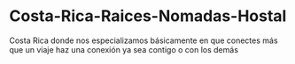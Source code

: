 # Costa-Rica-Raices-Nomadas-Hostal
Costa Rica donde nos especializamos básicamente en que conectes más que un viaje haz una conexión ya sea contigo o con los demás
